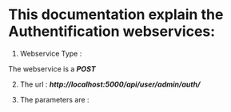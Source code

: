 # This documentation explain the Authentification webservices:

1. Webservice Type : 

The webservice is a ***POST***

2. The url :
 ***http://localhost:5000/api/user/admin/auth/***

3. The parameters are : 



